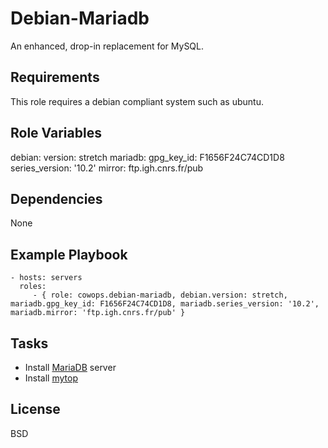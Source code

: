 Debian-Mariadb
==============

An enhanced, drop-in replacement for MySQL.

Requirements
------------

This role requires a debian compliant system such as ubuntu.

Role Variables
--------------

debian:
    version: stretch
mariadb:
    gpg_key_id: F1656F24C74CD1D8
    series_version: '10.2'
    mirror: ftp.igh.cnrs.fr/pub

Dependencies
------------

None

Example Playbook
----------------

    - hosts: servers
      roles:
         - { role: cowops.debian-mariadb, debian.version: stretch, mariadb.gpg_key_id: F1656F24C74CD1D8, mariadb.series_version: '10.2', mariadb.mirror: 'ftp.igh.cnrs.fr/pub' }

Tasks
-----

  - Install [MariaDB](https://mariadb.org/en/) server
  - Install [mytop](http://jeremy.zawodny.com/mysql/mytop/)


License
-------

BSD
